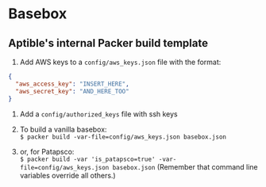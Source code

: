Basebox
=======
Aptible's internal Packer build template
----------------------------------------

1. Add AWS keys to a `config/aws_keys.json` file with the format: 
```json
{
  "aws_access_key": "INSERT_HERE",
  "aws_secret_key": "AND_HERE_TOO"
}
```

1. Add a `config/authorized_keys` file with ssh keys

1. To build a vanilla basebox:  
`$ packer build -var-file=config/aws_keys.json basebox.json`

1. or, for Patapsco:  
`$ packer build -var 'is_patapsco=true' -var-file=config/aws_keys.json basebox.json`
(Remember that command line variables override all others.)